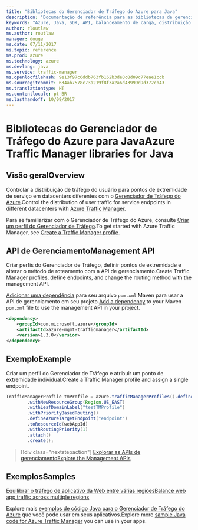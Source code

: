 ```yaml
---
title: "Bibliotecas do Gerenciador de Tráfego do Azure para Java"
description: "Documentação de referência para as bibliotecas de gerenciamento do Gerenciador de Tráfego de Java"
keywords: "Azure, Java, SDK, API, balanceamento de carga, distribuição de carga, rede, Gerenciador de Tráfego"
author: rloutlaw
ms.author: routlaw
manager: douge
ms.date: 07/11/2017
ms.topic: reference
ms.prod: azure
ms.technology: azure
ms.devlang: java
ms.service: traffic-manager
ms.openlocfilehash: 9e13f97c6ddb763fb162b3de0c8d09c77eae1ccb
ms.sourcegitcommit: 634ab7578c73a219f8f3a2a6d43999d9d372cb43
ms.translationtype: HT
ms.contentlocale: pt-BR
ms.lasthandoff: 10/09/2017
---
```

# <a name="azure-traffic-manager-libraries-for-java"></a><span data-ttu-id="1f02d-104">Bibliotecas do Gerenciador de Tráfego do Azure para Java</span><span class="sxs-lookup"><span data-stu-id="1f02d-104">Azure Traffic Manager libraries for Java</span></span>

## <a name="overview"></a><span data-ttu-id="1f02d-105">Visão geral</span><span class="sxs-lookup"><span data-stu-id="1f02d-105">Overview</span></span>

<span data-ttu-id="1f02d-106">Controlar a distribuição de tráfego do usuário para pontos de extremidade de serviço em datacenters diferentes com o [Gerenciador de Tráfego do Azure](/azure/traffic-manager/traffic-manager-overview).</span><span class="sxs-lookup"><span data-stu-id="1f02d-106">Control the distribution of user traffic for service endpoints in different datacenters with [Azure Traffic Manager](/azure/traffic-manager/traffic-manager-overview).</span></span>

<span data-ttu-id="1f02d-107">Para se familiarizar com o Gerenciador de Tráfego do Azure, consulte [Criar um perfil do Gerenciador de Tráfego](/azure/traffic-manager/traffic-manager-create-profile).</span><span class="sxs-lookup"><span data-stu-id="1f02d-107">To get started with Azure Traffic Manager, see [Create a Traffic Manager profile](/azure/traffic-manager/traffic-manager-create-profile).</span></span>

## <a name="management-api"></a><span data-ttu-id="1f02d-108">API de Gerenciamento</span><span class="sxs-lookup"><span data-stu-id="1f02d-108">Management API</span></span>

<span data-ttu-id="1f02d-109">Criar perfis do Gerenciador de Tráfego, definir pontos de extremidade e alterar o método de roteamento com a API de gerenciamento.</span><span class="sxs-lookup"><span data-stu-id="1f02d-109">Create Traffic Manager profiles, define endpoints, and change the routing method with the management API.</span></span> 

<span data-ttu-id="1f02d-110">[Adicionar uma dependência](https://maven.apache.org/guides/getting-started/index.html#How_do_I_use_external_dependencies) para seu arquivo `pom.xml` Maven para usar a API de gerenciamento em seu projeto.</span><span class="sxs-lookup"><span data-stu-id="1f02d-110">[Add a dependency](https://maven.apache.org/guides/getting-started/index.html#How_do_I_use_external_dependencies) to your Maven `pom.xml` file to use the management API in your project.</span></span>  

```XML
<dependency>
    <groupId>com.microsoft.azure</groupId>
    <artifactId>azure-mgmt-trafficmanager</artifactId>
    <version>1.3.0</version>
</dependency>
```   

## <a name="example"></a><span data-ttu-id="1f02d-111">Exemplo</span><span class="sxs-lookup"><span data-stu-id="1f02d-111">Example</span></span>

<span data-ttu-id="1f02d-112">Criar um perfil do Gerenciador de Tráfego e atribuir um ponto de extremidade individual.</span><span class="sxs-lookup"><span data-stu-id="1f02d-112">Create a Traffic Manager profile and assign a single endpoint.</span></span>

```java
TrafficManagerProfile tmProfile = azure.trafficManagerProfiles().define("testTMProfile")
        .withNewResourceGroup(Region.US_EAST)
        .withLeafDomainLabel("testTMProfile")
        .withPriorityBasedRouting()
        .defineAzureTargetEndpoint("endpoint")
        .toResourceId(webAppId)
        .withRoutingPriority(1)
        .attach()
        .create();
```

> [!div class="nextstepaction"]
> [<span data-ttu-id="1f02d-113">Explorar as APIs de gerenciamento</span><span class="sxs-lookup"><span data-stu-id="1f02d-113">Explore the Management APIs</span></span>](/java/api/overview/azure/trafficmanager/managementapi)

## <a name="samples"></a><span data-ttu-id="1f02d-114">Exemplos</span><span class="sxs-lookup"><span data-stu-id="1f02d-114">Samples</span></span>

[<span data-ttu-id="1f02d-115">Equilibrar o tráfego de aplicativo da Web entre várias regiões</span><span class="sxs-lookup"><span data-stu-id="1f02d-115">Balance web app traffic across multiple regions</span></span>](https://github.com/Azure-Samples/traffic-manager-java-manage-profiles)

<span data-ttu-id="1f02d-116">Explore mais [exemplos de código Java para o Gerenciador de Tráfego do Azure](https://azure.microsoft.com/resources/samples/?platform=java&term=traffic) que você pode usar em seus aplicativos.</span><span class="sxs-lookup"><span data-stu-id="1f02d-116">Explore more [sample Java code for Azure Traffic Manager](https://azure.microsoft.com/resources/samples/?platform=java&term=traffic) you can use in your apps.</span></span>
